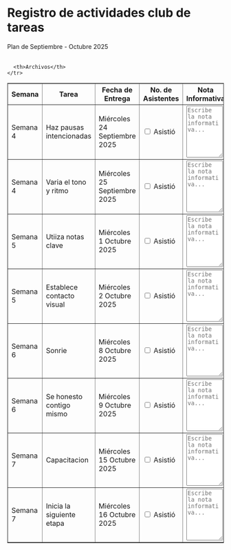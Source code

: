 # Registro de actividades club de tareas
<html lang="es">
<head>
  <meta charset="utf-8">
  <meta name="viewport" content="width=device-width, initial-scale=1">
  <title>Servicios Sociales Registro</title>
  <link href="https://cdn.jsdelivr.net/npm/bootstrap@5.3.7/dist/css/bootstrap.min.css" rel="stylesheet">
  <style>
    body {
      padding: 20px;
    }

    h1 {
      color: #0d6efd;
    }

    .blue-row {
      background-color: #cce5ff;
    }

    .pink-row {
      background-color: #f8d7da;
    }

    .red-row {
      background-color: #f5c6cb;
    }

    .imagen {
      max-width: 100%;
      height: auto;
      border: 2px solid #333;
      border-radius: 10px;
      margin-top: 20px;
    }

    input[type="file"] {
      margin-top: 20px;
      padding: 10px;
      background-color: #4CAF50;
      color: white;
      border: none;
      border-radius: 5px;
      cursor: pointer;
    }

    input[type="file"]:hover {
      background-color: #45a049;
    }

    textarea {
      width: 95%;
      height: 120px;
      resize: vertical;
    }

    .timer {
      font-size: 14px;
      font-weight: bold;
      color: #d63384;
    }
  </style>
</head>
<body>
  <form class="form-register"
     action="https://formspree.io/f/xgvlgvvd"
    method="POST
    >
  <h1>¡Bienvenidas/dos al registro de club de tareas!</h1>

    <div class="mb-3">
      <label for="email" class="form-label">Añade una cuenta Gmail y/o Email</label>
      <input type="email" class="form-control" id="email" name="email" placeholder="name@example.com">
    </div>

    <div class="mb-3">
      <label for="nombreCompleto" class="form-label">Nombre completo</label>
      <input type="text" class="form-control" id="nombreCompleto" name="nombreCompleto" placeholder="Escribe tu nombre completo">
    </div>

    <div class="mb-3">
      <label for="nombreBiblioteca" class="form-label">Nombre de la biblioteca</label>
      <select class="form-select" id="nombreBiblioteca" name="nombreBiblioteca">
        <option value="" selected>Selecciona una biblioteca</option>
        <option value="José Luis Álamo Jardón">José Luis Álamo Jardón</option>
        <option value="Rafael Moreno Montes de Oca">Rafael Moreno Montes de Oca</option>
        <option value="Guillermina Nateras López">Guillermina Nateras López</option>
        <option value="San Pedro Totoltepec">San Pedro Totoltepec</option>
        <option value="Dr. Urban Boutelegier">Dr. Urban Boutelegier</option>
        <option value="Michel D’Hooghe">Michel D’Hooghe</option>
        <option value="Santa Teresita del Niño Jesús">Santa Teresita del Niño Jesús</option>
        <option value="Biblioteca Santiago Tlacotepec">Biblioteca Santiago Tlacotepec</option>
        <option value="Biblioteca Santiago Tlaxomulco">Biblioteca Santiago Tlaxomulco</option>
        <option value="Biblioteca Tecaxic">Biblioteca Tecaxic</option>
        <option value="Ludoteca San Cristóbal Huichochitlán">Ludoteca San Cristóbal Huichochitlán</option>
        <option value="Museo Municipal de Calixtlahuaca">Museo Municipal de Calixtlahuaca</option>
        <option value="Museo del Alfeñique">Museo del Alfeñique</option>
        <option value="Lic. Jaime Almazán Delgado">Lic. Jaime Almazán Delgado</option>
        <option value="José María Heredia y Heredia">José María Heredia y Heredia</option>
        <option value="Leonardo Sánchez Montaño">Leonardo Sánchez Montaño</option>
        <option value="Otomitl">Otomitl</option>
        <option value="Concepción García Valdez">Concepción García Valdez</option>
        <option value="Sor Juana Inés de la Cruz">Sor Juana Inés de la Cruz</option>
        <option value="Mercedes López Gómeztagle">Mercedes López Gómeztagle</option>
        <option value="Edelmira Nava Arellano">Edelmira Nava Arellano</option>
        <option value="Profa. Laura Beatriz Benavides">Profa. Laura Beatriz Benavides</option>
        <option value="Agustín María Lebrija">Agustín María Lebrija</option>
        <option value="Rodolfo García Gutiérrez">Rodolfo García Gutiérrez</option>
        <option value="Laura Méndez de Cuenca">Laura Méndez de Cuenca</option>
        <option value="Mercedes Carrasco">Mercedes Carrasco</option>
        <option value="Fray Andrés de Castro">Fray Andrés de Castro</option>
      </select>
    </div>

    
    <div class="mb-3">
      <label for="coberturaAtencion" class="form-label">Cobertura de atención / Delegación</label>
      <select class="form-select" id="coberturaAtencion" name="coberturaAtencion">
        <option value="" selected>Selecciona la delegación o cobertura</option>
        <option value="San Lorenzo Tepaltitlán">San Lorenzo Tepaltitlán</option>
        <option value="Santa Cruz Atzcapotzaltongo">Santa Cruz Atzcapotzaltongo</option>
        <option value="San Mateo Oxtotitlán, Nueva Oxtotitlán">San Mateo Oxtotitlán, Nueva Oxtotitlán</option>
        <option value="San Pedro Totoltepec">San Pedro Totoltepec</option>
        <option value="San Diego de los Padres Cuexcontitlán">San Diego de los Padres Cuexcontitlán</option>
        <option value="San Cayetano Morelos">San Cayetano Morelos</option>
        <option value="Morelos, Sánchez">Morelos, Sánchez</option>
        <option value="Santiago Tlacotepec, San Juan Tilapa">Santiago Tlacotepec, San Juan Tilapa</option>
        <option value="Santiago Tlaxomulco">Santiago Tlaxomulco</option>
        <option value="Tecaxic">Tecaxic</option>
        <option value="San Cristóbal Huichochitlán">San Cristóbal Huichochitlán</option>
        <option value="Toluca, Estado de México, México y extranjero">Toluca, Estado de México, México y extranjero</option>
        <option value="La Maquinita, Santiago Miltepec">La Maquinita, Santiago Miltepec</option>
        <option value="Cacalomacán">Cacalomacán</option>
        <option value="San Mateo Otzacatipan">San Mateo Otzacatipan</option>
        <option value="Tlachaloya">Tlachaloya</option>
        <option value="San Martín Toltepec">San Martín Toltepec</option>
        <option value="Independencia">Independencia</option>
        <option value="Capultitlán, Moderna de la Cruz">Capultitlán, Moderna de la Cruz</option>
        <option value="San Andrés Cuexcontitlán">San Andrés Cuexcontitlán</option>
        <option value="San Antonio Buenavista, San Buenaventura">San Antonio Buenavista, San Buenaventura</option>
        <option value="San Pablo Autopan">San Pablo Autopan</option>
        <option value="Seminario Conciliar, Seminario 2 de marzo, Seminario las Torres, Felipe Chávez Becerril">Seminario Conciliar, Seminario 2 de marzo, Seminario las Torres, Felipe Chávez Becerril</option>
        <option value="Calixtlahuaca, San Marcos Yachihuacaltepec">Calixtlahuaca, San Marcos Yachihuacaltepec</option>
      </select>
    </div>
    
<h2 style="text-align:center;">Plan de Septiembre - Octubre 2025</h2>
  <table class="table table-bordered">
   <!DOCTYPE html>
<html lang="es">
<head>
  <meta charset="UTF-8">
  <meta name="viewport" content="width=device-width, initial-scale=1.0">
  <title>Contador de Tiempo</title>
</head>
<body>
<table border="1">
  <thead>
    <tr>
      <th>Semana</th>
      <th>Tarea</th>
      <th>Fecha de Entrega</th>
      <th>No. de Asistentes</th>
      <th>Nota Informativa</th>
      
      <th>Archivos</th>
    </tr>
  </thead>
  <tbody>

  <tr>
    <td>Semana 4</td>
    <td>Haz pausas intencionadas</td>
    <td>Miércoles 24 Septiembre 2025</td>
    <td><input type="checkbox" name="asistencia"> Asistió</td>
  <td><textarea name="nota" placeholder="Escribe la nota informativa..."></textarea></td>
  <td><span class="timer" data-fecha="2025-09-24T23:59:59"></span></td>
  <td><input type="file" name="evidencia" required></td>
  <td>
    <button type="submit" class="btn btn-primary">Entregar</button>
  </td>
</tr>
  
  <tr>
    <td>Semana 4</td>
    <td>Varia el tono y ritmo</td>
    <td>Miércoles 25 Septiembre 2025</td>
    <td><input type="checkbox" name="asistencia"> Asistió</td>
  <td><textarea name="nota" placeholder="Escribe la nota informativa..."></textarea></td>
  <td><span class="timer" data-fecha="2025-09-25T23:59:59"></span></td>
  <td><input type="file" name="evidencia" required></td>
  <td>
    <input type="hidden" name="actividad" value="Haz pausas intencionadas">
    <button type="submit" class="btn btn-primary">Entregar</button>
  </td>
</tr>

  <tr>
    <td>Semana 5</td>
    <td>Utiiza notas clave</td>
    <td>Miércoles 1 Octubre 2025</td>
    <td><input type="checkbox" name="asistencia"> Asistió</td>
  <td><textarea name="nota" placeholder="Escribe la nota informativa..."></textarea></td>
  <td><span class="timer" data-fecha="2025-10-01T23:59:59"></span></td>
  <td><input type="file" name="evidencia" required></td>
  <td>
    <button type="submit" class="btn btn-primary">Entregar</button>
  </td>
</tr>

  <tr>
    <td>Semana 5</td>
    <td>Establece contacto visual</td>
    <td>Miércoles 2 Octubre 2025</td>
   <td><input type="checkbox" name="asistencia"> Asistió</td>
  <td><textarea name="nota" placeholder="Escribe la nota informativa..."></textarea></td>
  <td><span class="timer" data-fecha="2025-10-02T23:59:59"></span></td>
  <td><input type="file" name="evidencia" required></td>
  <td>
    <button type="submit" class="btn btn-primary">Entregar</button>
  </td>
</tr>

  <tr>
    <td>Semana 6</td>
    <td>Sonrie</td>
    <td>Miércoles 8 Octubre 2025</td>
    <td><input type="checkbox" name="asistencia"> Asistió</td>
  <td><textarea name="nota" placeholder="Escribe la nota informativa..."></textarea></td>
  <td><span class="timer" data-fecha="2025-10-08T23:59:59"></span></td>
  <td><input type="file" name="evidencia" required></td>
  <td>
    <button type="submit" class="btn btn-primary">Entregar</button>
  </td>
</tr>

  <tr>
    <td>Semana 6</td>
    <td>Se honesto contigo mismo</td>
    <td>Miércoles 9 Octubre 2025</td>
   <td><input type="checkbox" name="asistencia"> Asistió</td>
  <td><textarea name="nota" placeholder="Escribe la nota informativa..."></textarea></td>
  <td><span class="timer" data-fecha="2025-10-09T23:59:59"></span></td>
  <td><input type="file" name="evidencia" required></td>
  <td>
    <button type="submit" class="btn btn-primary">Entregar</button>
  </td>
</tr>

  <tr>
    <td>Semana 7</td>
    <td>Capacitacion</td>
    <td>Miércoles 15 Octubre 2025</td>
   <td><input type="checkbox" name="asistencia"> Asistió</td>
  <td><textarea name="nota" placeholder="Escribe la nota informativa..."></textarea></td>
  <td><span class="timer" data-fecha="2025-10-15T23:59:59"></span></td>
  <td><input type="file" name="evidencia" required></td>
  <td>
    <button type="submit" class="btn btn-primary">Entregar</button>
  </td>
</tr>

  <tr>
    <td>Semana 7</td>
    <td>Inicia la siguiente etapa</td>
    <td>Miércoles 16 Octubre 2025</td>
   <td><input type="checkbox" name="asistencia"> Asistió</td>
  <td><textarea name="nota" placeholder="Escribe la nota informativa..."></textarea></td>
  <td><span class="timer" data-fecha="2025-10-16T23:59:59"></span></td>
  <td><input type="file" name="evidencia" required></td>
  <td>
    <button type="submit" class="btn btn-primary">Entregar</button>
  </td>
</tr>
  </tbody>
</table>
   
</body>
</html>


